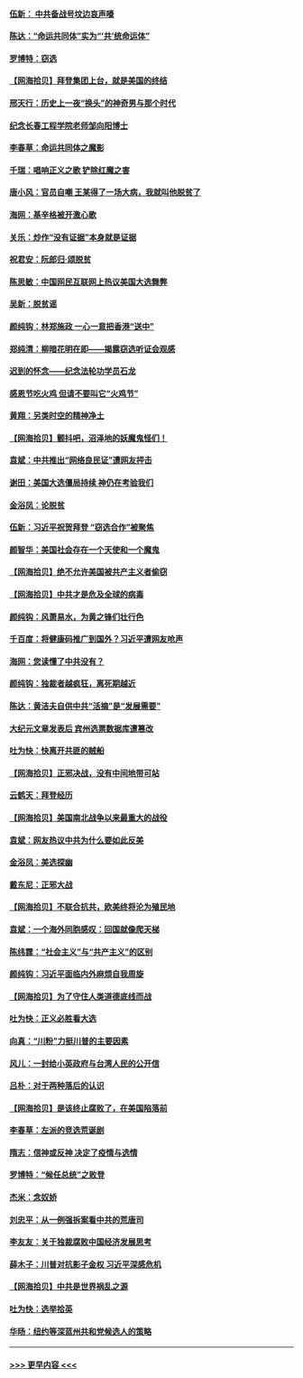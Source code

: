 #### [伍新： 中共备战号坟边哀声嚎](../pages/nsc993/n12593086.md?t=12032202) 
#### [陈达：“命运共同体”实为“‘共’统命运体”](../pages/nsc993/n12590865.md?t=12032202) 
#### [罗博特：窃选](../pages/nsc993/n12590619.md?t=12032202) 
#### [【网海拾贝】拜登集团上台，就是美国的终结](../pages/nsc993/n12589725.md?t=12032202) 
#### [邢天行：历史上一夜“换头”的神奇男与那个时代](../pages/nsc993/n12589424.md?t=12032202) 
#### [纪念长春工程学院老师邹向阳博士](../pages/nsc993/n12585390.md?t=12032202) 
#### [李春草：命运共同体之魔影](../pages/nsc993/n12585026.md?t=12032202) 
#### [千瑞：唱响正义之歌 铲除红魔之害](../pages/nsc993/n12585002.md?t=12032202) 
#### [唐小风：官员自嘲 王某得了一场大病，我就叫他脱贫了](../pages/nsc993/n12584981.md?t=12032202) 
#### [海网：基辛格被开激心歌](../pages/nsc993/n12584946.md?t=12032202) 
#### [关乐：炒作“没有证据”本身就是证据](../pages/nsc993/n12583146.md?t=12032202) 
#### [祝君安：阮郎归‧颂脱贫](../pages/nsc993/n12583119.md?t=12032202) 
#### [陈思敏：中国网民互联网上热议美国大选舞弊](../pages/nsc993/n12582845.md?t=12032202) 
#### [吴新：脱贫谣](../pages/nsc993/n12580839.md?t=12032202) 
#### [颜纯钩：林郑施政 一心一意把香港“送中”](../pages/nsc993/n12580805.md?t=12032202) 
#### [郑纯清：柳暗花明在即——揭露窃选听证会观感](../pages/nsc993/n12580795.md?t=12032202) 
#### [迟到的怀念——纪念法轮功学员石龙](../pages/nsc993/n12580245.md?t=12032202) 
#### [感恩节吃火鸡  但请不要叫它“火鸡节”](../pages/nsc993/n12580252.md?t=12032202) 
#### [黄翔：另类时空的精神净土](../pages/nsc993/n12578638.md?t=12032202) 
#### [【网海拾贝】颤抖吧，沼泽地的妖魔鬼怪们！](../pages/nsc993/n12578552.md?t=12032202) 
#### [袁斌：中共推出“网络良民证”遭网友抨击](../pages/nsc993/n12578511.md?t=12032202) 
#### [谢田：美国大选僵局持续 神仍在考验我们](../pages/nsc993/n12577432.md?t=12032202) 
#### [金浴凤：论脱贫](../pages/nsc993/n12576386.md?t=12032202) 
#### [伍新：习近平祝贺拜登 “窃选合作”被聚焦](../pages/nsc993/n12576358.md?t=12032202) 
#### [颜智华：美国社会存在一个天使和一个魔鬼](../pages/nsc993/n12574299.md?t=12032202) 
#### [【网海拾贝】绝不允许美国被共产主义者偷窃](../pages/nsc993/n12573396.md?t=12032202) 
#### [【网海拾贝】中共才是危及全球的病毒](../pages/nsc993/n12571204.md?t=12032202) 
#### [颜纯钩：风萧易水，为黄之锋们壮行色](../pages/nsc993/n12571487.md?t=12032202) 
#### [千百度：将健康码推广到国外？习近平遭网友呛声](../pages/nsc993/n12570808.md?t=12032202) 
#### [海网：您读懂了中共没有？](../pages/nsc993/n12570487.md?t=12032202) 
#### [颜纯钩：独裁者越疯狂，离死期越近](../pages/nsc993/n12569055.md?t=12032202) 
#### [陈达：黄洁夫自供中共“活摘”是“发展需要”](../pages/nsc993/n12568541.md?t=12032202) 
#### [大纪元文章发表后 宾州选票数据库遭篡改](../pages/nsc993/n12568105.md?t=12032202) 
#### [吐为快：快离开共匪的贼船](../pages/nsc993/n12568462.md?t=12032202) 
#### [【网海拾贝】正邪决战，没有中间地带可站](../pages/nsc993/n12568439.md?t=12032202) 
#### [云鹤天：拜登经历](../pages/nsc993/n12567294.md?t=12032202) 
#### [【网海拾贝】美国南北战争以来最重大的战役](../pages/nsc993/n12567247.md?t=12032202) 
#### [袁斌：网友热议中共为什么要如此反美](../pages/nsc993/n12567162.md?t=12032202) 
#### [金浴凤：美选探幽](../pages/nsc993/n12567147.md?t=12032202) 
#### [戴东尼：正邪大战](../pages/nsc993/n12567033.md?t=12032202) 
#### [【网海拾贝】不联合抗共，欧美终将沦为殖民地](../pages/nsc993/n12565068.md?t=12032202) 
#### [袁斌：一个海外同胞感叹：回国就像爬天梯](../pages/nsc993/n12564986.md?t=12032202) 
#### [陈纬霆：“社会主义”与“共产主义”的区别](../pages/nsc993/n12562417.md?t=12032202) 
#### [颜纯钩：习近平面临内外麻烦自我周旋](../pages/nsc993/n12563356.md?t=12032202) 
#### [【网海拾贝】为了守住人类道德底线而战](../pages/nsc993/n12562542.md?t=12032202) 
#### [吐为快：正义必胜看大选](../pages/nsc993/n12561967.md?t=12032202) 
#### [向真：“川粉”力挺川普的主要因素](../pages/nsc993/n12560774.md?t=12032202) 
#### [风儿：一封给小英政府与台湾人民的公开信](../pages/nsc993/n12560581.md?t=12032202) 
#### [吕朴：对于两种落后的认识](../pages/nsc993/n12560492.md?t=12032202) 
#### [【网海拾贝】是该终止腐败了，在美国陷落前](../pages/nsc993/n12559936.md?t=12032202) 
#### [李春草：左派的竞选荒诞剧](../pages/nsc993/n12558380.md?t=12032202) 
#### [隋志：信神或反神 决定了疫情与选情](../pages/nsc993/n12558255.md?t=12032202) 
#### [罗博特：“候任总统”之败登](../pages/nsc993/n12558189.md?t=12032202) 
#### [杰米：念奴娇](../pages/nsc993/n12558174.md?t=12032202) 
#### [刘忠平：从一例强拆案看中共的荒唐司](../pages/nsc993/n12558036.md?t=12032202) 
#### [李友友：关于独裁腐败中国经济发展思考](../pages/nsc993/n12558004.md?t=12032202) 
#### [薛木子：川普对抗影子金权 习近平深感危机](../pages/nsc993/n12557342.md?t=12032202) 
#### [【网海拾贝】中共是世界祸乱之源](../pages/nsc993/n12555353.md?t=12032202) 
#### [吐为快：选举拾英](../pages/nsc993/n12555041.md?t=12032202) 
#### [华旸：纽约等深蓝州共和党候选人的策略](../pages/nsc993/n12554309.md?t=12032202) 

----
#### [ >>> 更早内容 <<< ](../indexes/nsc993-earlier.md)
